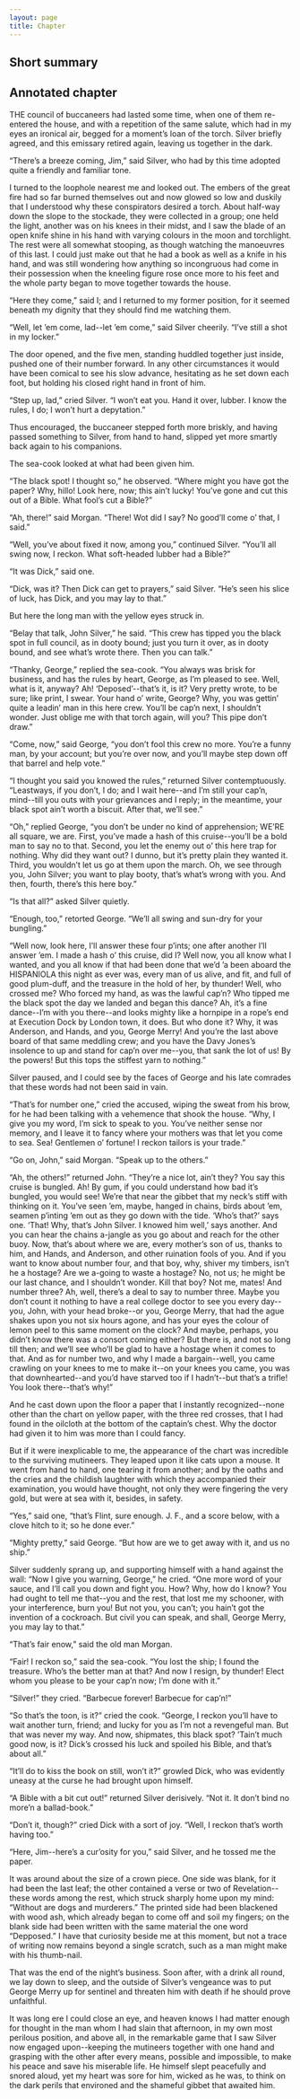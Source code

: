 ```yaml
---
layout: page
title: Chapter
---
```

## Short summary  

## Annotated chapter  
THE council of buccaneers had lasted some time, when one of them
re-entered the house, and with a repetition of the same salute, which
had in my eyes an ironical air, begged for a moment’s loan of the torch.
Silver briefly agreed, and this emissary retired again, leaving us
together in the dark.

“There’s a breeze coming, Jim,” said Silver, who had by this time
adopted quite a friendly and familiar tone.

I turned to the loophole nearest me and looked out. The embers of the
great fire had so far burned themselves out and now glowed so low and
duskily that I understood why these conspirators desired a torch. About
half-way down the slope to the stockade, they were collected in a group;
one held the light, another was on his knees in their midst, and I saw
the blade of an open knife shine in his hand with varying colours in
the moon and torchlight. The rest were all somewhat stooping, as though
watching the manoeuvres of this last. I could just make out that he
had a book as well as a knife in his hand, and was still wondering how
anything so incongruous had come in their possession when the kneeling
figure rose once more to his feet and the whole party began to move
together towards the house.

“Here they come,” said I; and I returned to my former position, for it
seemed beneath my dignity that they should find me watching them.

“Well, let ’em come, lad--let ’em come,” said Silver cheerily. “I’ve
still a shot in my locker.”

The door opened, and the five men, standing huddled together just
inside, pushed one of their number forward. In any other circumstances
it would have been comical to see his slow advance, hesitating as he set
down each foot, but holding his closed right hand in front of him.

“Step up, lad,” cried Silver. “I won’t eat you. Hand it over, lubber. I
know the rules, I do; I won’t hurt a depytation.”

Thus encouraged, the buccaneer stepped forth more briskly, and having
passed something to Silver, from hand to hand, slipped yet more smartly
back again to his companions.

The sea-cook looked at what had been given him.

“The black spot! I thought so,” he observed. “Where might you have got
the paper? Why, hillo! Look here, now; this ain’t lucky! You’ve gone and
cut this out of a Bible. What fool’s cut a Bible?”

“Ah, there!” said Morgan. “There! Wot did I say? No good’ll come o’
that, I said.”

“Well, you’ve about fixed it now, among you,” continued Silver. “You’ll
all swing now, I reckon. What soft-headed lubber had a Bible?”

“It was Dick,” said one.

“Dick, was it? Then Dick can get to prayers,” said Silver. “He’s seen
his slice of luck, has Dick, and you may lay to that.”

But here the long man with the yellow eyes struck in.

“Belay that talk, John Silver,” he said. “This crew has tipped you the
black spot in full council, as in dooty bound; just you turn it over, as
in dooty bound, and see what’s wrote there. Then you can talk.”

“Thanky, George,” replied the sea-cook. “You always was brisk for
business, and has the rules by heart, George, as I’m pleased to see.
Well, what is it, anyway? Ah! ‘Deposed’--that’s it, is it? Very pretty
wrote, to be sure; like print, I swear. Your hand o’ write, George? Why,
you was gettin’ quite a leadin’ man in this here crew. You’ll be cap’n
next, I shouldn’t wonder. Just oblige me with that torch again, will
you? This pipe don’t draw.”

“Come, now,” said George, “you don’t fool this crew no more. You’re a
funny man, by your account; but you’re over now, and you’ll maybe step
down off that barrel and help vote.”

“I thought you said you knowed the rules,” returned Silver
contemptuously. “Leastways, if you don’t, I do; and I wait here--and I’m
still your cap’n, mind--till you outs with your grievances and I reply;
in the meantime, your black spot ain’t worth a biscuit. After that,
we’ll see.”

“Oh,” replied George, “you don’t be under no kind of apprehension; WE’RE
all square, we are. First, you’ve made a hash of this cruise--you’ll be
a bold man to say no to that. Second, you let the enemy out o’ this here
trap for nothing. Why did they want out? I dunno, but it’s pretty plain
they wanted it. Third, you wouldn’t let us go at them upon the march.
Oh, we see through you, John Silver; you want to play booty, that’s
what’s wrong with you. And then, fourth, there’s this here boy.”

“Is that all?” asked Silver quietly.

“Enough, too,” retorted George. “We’ll all swing and sun-dry for your
bungling.”

“Well now, look here, I’ll answer these four p’ints; one after another
I’ll answer ’em. I made a hash o’ this cruise, did I? Well now, you all
know what I wanted, and you all know if that had been done that we’d
’a been aboard the HISPANIOLA this night as ever was, every man of us
alive, and fit, and full of good plum-duff, and the treasure in the hold
of her, by thunder! Well, who crossed me? Who forced my hand, as was the
lawful cap’n? Who tipped me the black spot the day we landed and began
this dance? Ah, it’s a fine dance--I’m with you there--and looks mighty
like a hornpipe in a rope’s end at Execution Dock by London town, it
does. But who done it? Why, it was Anderson, and Hands, and you, George
Merry! And you’re the last above board of that same meddling crew;
and you have the Davy Jones’s insolence to up and stand for cap’n over
me--you, that sank the lot of us! By the powers! But this tops the
stiffest yarn to nothing.”

Silver paused, and I could see by the faces of George and his late
comrades that these words had not been said in vain.

“That’s for number one,” cried the accused, wiping the sweat from his
brow, for he had been talking with a vehemence that shook the house.
“Why, I give you my word, I’m sick to speak to you. You’ve neither sense
nor memory, and I leave it to fancy where your mothers was that let you
come to sea. Sea! Gentlemen o’ fortune! I reckon tailors is your trade.”

“Go on, John,” said Morgan. “Speak up to the others.”

“Ah, the others!” returned John. “They’re a nice lot, ain’t they? You
say this cruise is bungled. Ah! By gum, if you could understand how bad
it’s bungled, you would see! We’re that near the gibbet that my neck’s
stiff with thinking on it. You’ve seen ’em, maybe, hanged in chains,
birds about ’em, seamen p’inting ’em out as they go down with the tide.
‘Who’s that?’ says one. ‘That! Why, that’s John Silver. I knowed him
well,’ says another. And you can hear the chains a-jangle as you go
about and reach for the other buoy. Now, that’s about where we are,
every mother’s son of us, thanks to him, and Hands, and Anderson, and
other ruination fools of you. And if you want to know about number four,
and that boy, why, shiver my timbers, isn’t he a hostage? Are we a-going
to waste a hostage? No, not us; he might be our last chance, and I
shouldn’t wonder. Kill that boy? Not me, mates! And number three? Ah,
well, there’s a deal to say to number three. Maybe you don’t count it
nothing to have a real college doctor to see you every day--you, John,
with your head broke--or you, George Merry, that had the ague shakes
upon you not six hours agone, and has your eyes the colour of lemon peel
to this same moment on the clock? And maybe, perhaps, you didn’t know
there was a consort coming either? But there is, and not so long till
then; and we’ll see who’ll be glad to have a hostage when it comes to
that. And as for number two, and why I made a bargain--well, you came
crawling on your knees to me to make it--on your knees you came, you was
that downhearted--and you’d have starved too if I hadn’t--but that’s a
trifle! You look there--that’s why!”

And he cast down upon the floor a paper that I instantly
recognized--none other than the chart on yellow paper, with the three
red crosses, that I had found in the oilcloth at the bottom of the
captain’s chest. Why the doctor had given it to him was more than I
could fancy.

But if it were inexplicable to me, the appearance of the chart was
incredible to the surviving mutineers. They leaped upon it like cats
upon a mouse. It went from hand to hand, one tearing it from another;
and by the oaths and the cries and the childish laughter with which they
accompanied their examination, you would have thought, not only they
were fingering the very gold, but were at sea with it, besides, in
safety.

“Yes,” said one, “that’s Flint, sure enough. J. F., and a score below,
with a clove hitch to it; so he done ever.”

“Mighty pretty,” said George. “But how are we to get away with it, and
us no ship.”

Silver suddenly sprang up, and supporting himself with a hand against
the wall: “Now I give you warning, George,” he cried. “One more word
of your sauce, and I’ll call you down and fight you. How? Why, how do I
know? You had ought to tell me that--you and the rest, that lost me my
schooner, with your interference, burn you! But not you, you can’t; you
hain’t got the invention of a cockroach. But civil you can speak, and
shall, George Merry, you may lay to that.”

“That’s fair enow,” said the old man Morgan.

“Fair! I reckon so,” said the sea-cook. “You lost the ship; I found the
treasure. Who’s the better man at that? And now I resign, by thunder!
Elect whom you please to be your cap’n now; I’m done with it.”

“Silver!” they cried. “Barbecue forever! Barbecue for cap’n!”

“So that’s the toon, is it?” cried the cook. “George, I reckon you’ll
have to wait another turn, friend; and lucky for you as I’m not a
revengeful man. But that was never my way. And now, shipmates, this
black spot? ’Tain’t much good now, is it? Dick’s crossed his luck and
spoiled his Bible, and that’s about all.”

“It’ll do to kiss the book on still, won’t it?” growled Dick, who was
evidently uneasy at the curse he had brought upon himself.

“A Bible with a bit cut out!” returned Silver derisively. “Not it. It
don’t bind no more’n a ballad-book.”

“Don’t it, though?” cried Dick with a sort of joy. “Well, I reckon
that’s worth having too.”

“Here, Jim--here’s a cur’osity for you,” said Silver, and he tossed me
the paper.

It was around about the size of a crown piece. One side was blank,
for it had been the last leaf; the other contained a verse or two of
Revelation--these words among the rest, which struck sharply home upon
my mind: “Without are dogs and murderers.” The printed side had been
blackened with wood ash, which already began to come off and soil my
fingers; on the blank side had been written with the same material the
one word “Depposed.” I have that curiosity beside me at this moment, but
not a trace of writing now remains beyond a single scratch, such as a
man might make with his thumb-nail.

That was the end of the night’s business. Soon after, with a drink all
round, we lay down to sleep, and the outside of Silver’s vengeance was
to put George Merry up for sentinel and threaten him with death if he
should prove unfaithful.

It was long ere I could close an eye, and heaven knows I had matter
enough for thought in the man whom I had slain that afternoon, in my own
most perilous position, and above all, in the remarkable game that I saw
Silver now engaged upon--keeping the mutineers together with one hand
and grasping with the other after every means, possible and impossible,
to make his peace and save his miserable life. He himself slept
peacefully and snored aloud, yet my heart was sore for him, wicked as he
was, to think on the dark perils that environed and the shameful gibbet
that awaited him.
